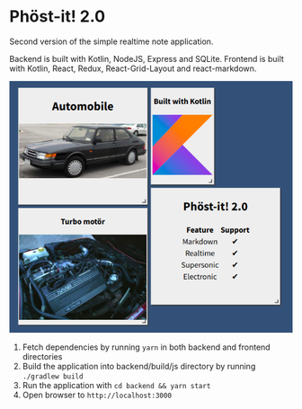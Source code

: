 # Phöst-it! 2.0

Second version of the simple realtime note application.

Backend is built with Kotlin, NodeJS, Express and SQLite.
Frontend is built with Kotlin, React, Redux, React-Grid-Layout and react-markdown.

![Screenshot](./screenshots/screenshot.png?raw=true)

1. Fetch dependencies by running `yarn` in both backend and frontend directories
2. Build the application into backend/build/js directory by running `./gradlew build`
3. Run the application with `cd backend && yarn start`
4. Open browser to `http://localhost:3000`
